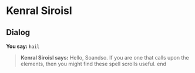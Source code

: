 # Kenral Siroisl


## Dialog

**You say:** `hail`



>**Kenral Siroisl says:** Hello, Soandso. If you are one that calls upon the elements, then you might find these spell scrolls useful.
end
